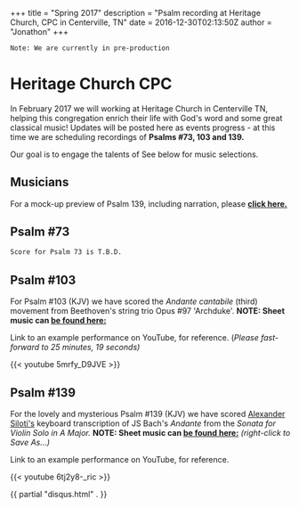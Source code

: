+++
title = "Spring 2017"
description = "Psalm recording at Heritage Church, CPC in Centerville, TN"
date = 2016-12-30T02:13:50Z
author = "Jonathon"
+++

```bash
Note: We are currently in pre-production
```

# Heritage Church CPC

In February 2017 we will working at Heritage Church in Centerville TN, helping this congregation enrich their life with God's word and some great classical music!  Updates will be posted here as events progress - at this time we are scheduling recordings of **Psalms #73, 103 and 139.**  

Our goal is to engage the talents of 
See below for music selections.

## Musicians

For a mock-up preview of Psalm 139, including narration, please **[click here.](/project/heritage/1701c139.mp3)**

## Psalm #73
```bash
Score for Psalm 73 is T.B.D.
```

## Psalm #103

For Psalm #103 (KJV) we have scored the *Andante cantabile* (third) movement from Beethoven's string trio Opus #97 'Archduke'.  **NOTE:  Sheet music can [be found here:](https://dl.dropboxusercontent.com/u/40625080/SA/SA/Heritage/Sheet%20music/Beethoven%20Opus%2097%20Piano%20Trio%20in%20Bb%20Major.zip)**

Link to an example performance on YouTube, for reference.  (*Please fast-forward to 25 minutes, 19 seconds)*

{{< youtube 5mrfy_D9JVE >}}

## Psalm #139
For the lovely and mysterious Psalm #139 (KJV) we have scored [Alexander Siloti's](https://en.wikipedia.org/wiki/Alexander_Siloti) keyboard transcription of JS Bach's *Andante* from the *Sonata for Violin Solo in A Major.*  **NOTE:  Sheet music can [be found here:](/project/heritage/siloti.pdf)** *(right-click to Save As...)*

Link to an example performance on YouTube, for reference.

{{< youtube 6tj2y8-_ric >}}


{{ partial "disqus.html" . }}
